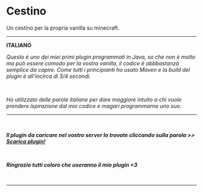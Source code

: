 # Cestino

Un cestino per la propria vanilla su minecraft.

<hr>

<b>ITALIANO</b> 

<i>Questo è uno dei miei primi plugin programmati in Java, so che non è molto ma può essere comodo per la vostra vanilla, il codice è abbbastanza semplice da capire. Come tutti i principianti ho usato Maven e la build del plugin è all'incirca di 3/4 secondi.<i>
  
<br>

<i>Ho utilizzato delle parole italiane per dare maggiore intuito a chi vuole prendere ispirazione dal mio codice e magari programmarne uno suo. <i>

  
<hr>
<br>
  
<b>Il plugin da caricare nel vostro server lo trovate cliccando sulla parola >> <a href="https://www.spigotmc.org/resource/cestino.102452">Scarica plugin!</a> <b>

<br>  
  
<b>Ringrazio tutti coloro che useranno il mio plugin <3 <b>

<br>  
  
<hr>
